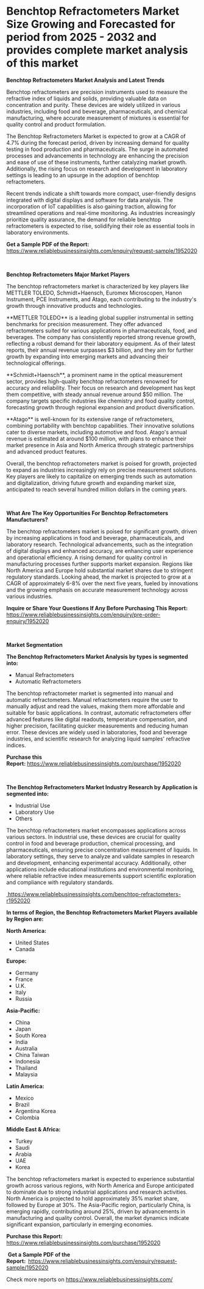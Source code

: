 <p><h1>Benchtop Refractometers Market Size Growing and Forecasted for period from 2025 - 2032 and provides complete market analysis of this market</h1></p><p><strong>Benchtop Refractometers Market Analysis and Latest Trends</strong></p>
<p><p>Benchtop refractometers are precision instruments used to measure the refractive index of liquids and solids, providing valuable data on concentration and purity. These devices are widely utilized in various industries, including food and beverage, pharmaceuticals, and chemical manufacturing, where accurate measurement of mixtures is essential for quality control and product formulation.</p><p>The Benchtop Refractometers Market is expected to grow at a CAGR of 4.7% during the forecast period, driven by increasing demand for quality testing in food production and pharmaceuticals. The surge in automated processes and advancements in technology are enhancing the precision and ease of use of these instruments, further catalyzing market growth. Additionally, the rising focus on research and development in laboratory settings is leading to an upsurge in the adoption of benchtop refractometers.</p><p>Recent trends indicate a shift towards more compact, user-friendly designs integrated with digital displays and software for data analysis. The incorporation of IoT capabilities is also gaining traction, allowing for streamlined operations and real-time monitoring. As industries increasingly prioritize quality assurance, the demand for reliable benchtop refractometers is expected to rise, solidifying their role as essential tools in laboratory environments.</p></p>
<p><strong>Get a Sample PDF of the Report:&nbsp;</strong> <a href="https://www.reliablebusinessinsights.com/enquiry/request-sample/1952020?utm_campaign=2238&utm_medium=2&utm_source=Github&utm_content=ia&utm_term=10042025&utm_id=benchtop-refractometers">https://www.reliablebusinessinsights.com/enquiry/request-sample/1952020</a></p>
<p>&nbsp;</p>
<p><strong>Benchtop Refractometers Major Market Players</strong></p>
<p><p>The benchtop refractometers market is characterized by key players like METTLER TOLEDO, Schmidt+Haensch, Euromex Microscopen, Hanon Instrument, PCE Instruments, and Atago, each contributing to the industry's growth through innovative products and technologies.</p><p>**METTLER TOLEDO** is a leading global supplier instrumental in setting benchmarks for precision measurement. They offer advanced refractometers suited for various applications in pharmaceuticals, food, and beverages. The company has consistently reported strong revenue growth, reflecting a robust demand for their laboratory equipment. As of their latest reports, their annual revenue surpasses $3 billion, and they aim for further growth by expanding into emerging markets and advancing their technological offerings.</p><p>**Schmidt+Haensch**, a prominent name in the optical measurement sector, provides high-quality benchtop refractometers renowned for accuracy and reliability. Their focus on research and development has kept them competitive, with steady annual revenue around $50 million. The company targets specific industries like chemistry and food quality control, forecasting growth through regional expansion and product diversification.</p><p>**Atago** is well-known for its extensive range of refractometers, combining portability with benchtop capabilities. Their innovative solutions cater to diverse markets, including automotive and food. Atago's annual revenue is estimated at around $100 million, with plans to enhance their market presence in Asia and North America through strategic partnerships and advanced product features.</p><p>Overall, the benchtop refractometers market is poised for growth, projected to expand as industries increasingly rely on precise measurement solutions. Key players are likely to capitalize on emerging trends such as automation and digitalization, driving future growth and expanding market size, anticipated to reach several hundred million dollars in the coming years.</p></p>
<p>&nbsp;</p>
<p><strong>What Are The Key Opportunities For Benchtop Refractometers Manufacturers?</strong></p>
<p><p>The benchtop refractometers market is poised for significant growth, driven by increasing applications in food and beverage, pharmaceuticals, and laboratory research. Technological advancements, such as the integration of digital displays and enhanced accuracy, are enhancing user experience and operational efficiency. A rising demand for quality control in manufacturing processes further supports market expansion. Regions like North America and Europe hold substantial market shares due to stringent regulatory standards. Looking ahead, the market is projected to grow at a CAGR of approximately 6-8% over the next five years, fueled by innovations and the growing emphasis on accurate measurement technology across various industries.</p></p>
<p><strong>Inquire or Share Your Questions If Any Before Purchasing This Report:</strong> <a href="https://www.reliablebusinessinsights.com/enquiry/pre-order-enquiry/1952020?utm_campaign=2238&utm_medium=2&utm_source=Github&utm_content=ia&utm_term=10042025&utm_id=benchtop-refractometers">https://www.reliablebusinessinsights.com/enquiry/pre-order-enquiry/1952020</a></p>
<p>&nbsp;</p>
<p><strong>Market Segmentation</strong></p>
<p><strong>The Benchtop Refractometers Market Analysis by types is segmented into:</strong></p>
<p><ul><li>Manual Refractometers</li><li>Automatic Refractometers</li></ul></p>
<p><p>The benchtop refractometer market is segmented into manual and automatic refractometers. Manual refractometers require the user to manually adjust and read the values, making them more affordable and suitable for basic applications. In contrast, automatic refractometers offer advanced features like digital readouts, temperature compensation, and higher precision, facilitating quicker measurements and reducing human error. These devices are widely used in laboratories, food and beverage industries, and scientific research for analyzing liquid samples' refractive indices.</p></p>
<p><strong>Purchase this Report:&nbsp;</strong><a href="https://www.reliablebusinessinsights.com/purchase/1952020?utm_campaign=2238&utm_medium=2&utm_source=Github&utm_content=ia&utm_term=10042025&utm_id=benchtop-refractometers">https://www.reliablebusinessinsights.com/purchase/1952020</a></p>
<p>&nbsp;</p>
<p><strong>The Benchtop Refractometers Market Industry Research by Application is segmented into:</strong></p>
<p><ul><li>Industrial Use</li><li>Laboratory Use</li><li>Others</li></ul></p>
<p><p>The benchtop refractometers market encompasses applications across various sectors. In industrial use, these devices are crucial for quality control in food and beverage production, chemical processing, and pharmaceuticals, ensuring precise concentration measurement of liquids. In laboratory settings, they serve to analyze and validate samples in research and development, enhancing experimental accuracy. Additionally, other applications include educational institutions and environmental monitoring, where reliable refractive index measurements support scientific exploration and compliance with regulatory standards.</p></p>
<p><a href="https://www.reliablebusinessinsights.com/benchtop-refractometers-r1952020?utm_campaign=2238&utm_medium=2&utm_source=Github&utm_content=ia&utm_term=10042025&utm_id=benchtop-refractometers">&nbsp;https://www.reliablebusinessinsights.com/benchtop-refractometers-r1952020</a></p>
<p><strong>In terms of Region, the Benchtop Refractometers Market Players available by Region are:</strong></p>
<p>
    <p> <strong> North America: </strong>
        <ul>
            <li>United States</li>
            <li>Canada</li>
        </ul>
        </p> 
    <p> <strong> Europe: </strong>
        <ul>
            <li>Germany</li>
            <li>France</li>
            <li>U.K.</li>
            <li>Italy</li>
            <li>Russia</li>
        </ul>
        </p> 
    <p> <strong> Asia-Pacific: </strong>
        <ul>
            <li>China</li>
            <li>Japan</li>
            <li>South Korea</li>
            <li>India</li>
            <li>Australia</li>
            <li>China Taiwan</li>
            <li>Indonesia</li>
            <li>Thailand</li>
            <li>Malaysia</li>
        </ul>
        </p> 
    <p> <strong> Latin America: </strong>
        <ul>
            <li>Mexico</li>
            <li>Brazil</li>
            <li>Argentina Korea</li>
            <li>Colombia</li>
        </ul>
        </p> 
    <p> <strong> Middle East & Africa: </strong>
        <ul>
            <li>Turkey</li>
            <li>Saudi</li>
            <li>Arabia</li>
            <li>UAE</li>
            <li>Korea</li>
        </ul>
    </p>
    </p>
<p><p>The benchtop refractometers market is expected to experience substantial growth across various regions, with North America and Europe anticipated to dominate due to strong industrial applications and research activities. North America is projected to hold approximately 35% market share, followed by Europe at 30%. The Asia-Pacific region, particularly China, is emerging rapidly, contributing around 25%, driven by advancements in manufacturing and quality control. Overall, the market dynamics indicate significant expansion, particularly in emerging economies.</p></p>
<p><strong>Purchase this Report: </strong><a href="https://www.reliablebusinessinsights.com/purchase/1952020?utm_campaign=2238&utm_medium=2&utm_source=Github&utm_content=ia&utm_term=10042025&utm_id=benchtop-refractometers">https://www.reliablebusinessinsights.com/purchase/1952020</a></p>
<p>&nbsp;<strong>Get a Sample PDF of the Report:&nbsp;&nbsp;</strong><a href="https://www.reliablebusinessinsights.com/enquiry/request-sample/1952020?utm_campaign=2238&utm_medium=2&utm_source=Github&utm_content=ia&utm_term=10042025&utm_id=benchtop-refractometers">https://www.reliablebusinessinsights.com/enquiry/request-sample/1952020</a></p>
<p><strong></strong></p>
<p>Check more reports on <a href="https://www.reliablebusinessinsights.com/?utm_campaign=2238&utm_medium=2&utm_source=Github&utm_content=ia&utm_term=10042025&utm_id=benchtop-refractometers">https://www.reliablebusinessinsights.com/</a></p>